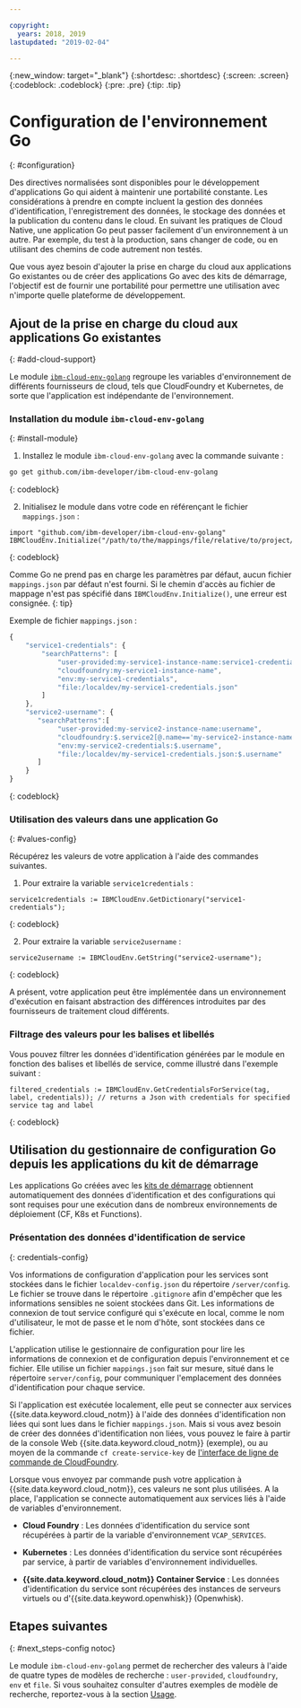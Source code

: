 ```yaml
---

copyright:
  years: 2018, 2019
lastupdated: "2019-02-04"

---
```


{:new_window: target="_blank"}
{:shortdesc: .shortdesc}
{:screen: .screen}
{:codeblock: .codeblock}
{:pre: .pre}
{:tip: .tip}

# Configuration de l'environnement Go
{: #configuration}

Des directives normalisées sont disponibles pour le développement d'applications Go qui aident à maintenir une portabilité constante. Les considérations à prendre en compte incluent la gestion des données d'identification, l'enregistrement des données, le stockage des données et la publication du contenu dans le cloud. En suivant les pratiques de Cloud Native, une application Go peut passer facilement d'un environnement à un autre. Par exemple, du test à la production, sans changer de code, ou en utilisant des chemins de code autrement non testés.

Que vous ayez besoin d'ajouter la prise en charge du cloud aux applications Go existantes ou de créer des applications Go avec des kits de démarrage, l'objectif est de fournir une portabilité pour permettre une utilisation avec n'importe quelle plateforme de développement.

## Ajout de la prise en charge du cloud aux applications Go existantes
{: #add-cloud-support}

Le module [`ibm-cloud-env-golang`](https://github.com/ibm-developer/ibm-cloud-env-golang) regroupe les variables d'environnement de différents fournisseurs de cloud, tels que CloudFoundry et Kubernetes, de sorte que l'application est indépendante de l'environnement.

### Installation du module `ibm-cloud-env-golang`
{: #install-module}

1. Installez le module `ibm-cloud-env-golang` avec la commande suivante :
  ```bash
  go get github.com/ibm-developer/ibm-cloud-env-golang
  ```
  {: codeblock}

2. Initialisez le module dans votre code en référençant le fichier `mappings.json` :
  ```golang
  import "github.com/ibm-developer/ibm-cloud-env-golang"
  IBMCloudEnv.Initialize("/path/to/the/mappings/file/relative/to/project/root")
  ```
  {: codeblock}

  Comme Go ne prend pas en charge les paramètres par défaut, aucun fichier `mappings.json` par défaut n'est fourni. Si le chemin d'accès au fichier de mappage n'est pas spécifié dans `IBMCloudEnv.Initialize()`, une erreur est consignée. 
  {: tip}

  Exemple de fichier `mappings.json` :
  ```javascript
  {
      "service1-credentials": {
          "searchPatterns": [
              "user-provided:my-service1-instance-name:service1-credentials",
              "cloudfoundry:my-service1-instance-name", 
              "env:my-service1-credentials", 
              "file:/localdev/my-service1-credentials.json" 
          ]
      },
      "service2-username": {
         "searchPatterns":[
              "user-provided:my-service2-instance-name:username",
              "cloudfoundry:$.service2[@.name=='my-service2-instance-name'].credentials.username",
              "env:my-service2-credentials:$.username",
              "file:/localdev/my-service1-credentials.json:$.username"
         ]
      }
  }
  ```
  {: codeblock}

### Utilisation des valeurs dans une application Go
{: #values-config}

Récupérez les valeurs de votre application à l'aide des commandes suivantes.

1. Pour extraire la variable `service1credentials` :
  ```golang
  service1credentials := IBMCloudEnv.GetDictionary("service1-credentials"); 
  ```
  {: codeblock}

2. Pour extraire la variable `service2username` :
  ```golang
  service2username := IBMCloudEnv.GetString("service2-username");
  ```
  {: codeblock}

A présent, votre application peut être implémentée dans un environnement d'exécution en faisant abstraction des différences introduites par des fournisseurs de traitement cloud différents.

### Filtrage des valeurs pour les balises et libellés
Vous pouvez filtrer les données d'identification générées par le module en fonction des balises et libellés de service, comme illustré dans l'exemple suivant :
```golang
filtered_credentials := IBMCloudEnv.GetCredentialsForService(tag, label, credentials)); // returns a Json with credentials for specified service tag and label
```
{: codeblock}

## Utilisation du gestionnaire de configuration Go depuis les applications du kit de démarrage
Les applications Go créées avec les [kits de démarrage](https://cloud.ibm.com/developer/appservice/starter-kits/) obtiennent automatiquement des données d'identification et des configurations qui sont requises pour une exécution dans de nombreux environnements de déploiement (CF, K8s et Functions).

### Présentation des données d'identification de service
{: credentials-config}

Vos informations de configuration d'application pour les services sont stockées dans le fichier `localdev-config.json` du répertoire `/server/config`. Le fichier se trouve dans le répertoire `.gitignore` afin d'empêcher que les informations sensibles ne soient stockées dans Git. Les informations de connexion de tout service configuré qui s'exécute en local, comme le nom d'utilisateur, le mot de passe et le nom d'hôte, sont stockées dans ce fichier.

L'application utilise le gestionnaire de configuration pour lire les informations de connexion et de configuration depuis l'environnement et ce fichier. Elle utilise un fichier `mappings.json` fait sur mesure, situé dans le répertoire `server/config`, pour communiquer l'emplacement des données d'identification pour chaque service.

Si l'application est exécutée localement, elle peut se connecter aux services {{site.data.keyword.cloud_notm}} à l'aide des données d'identification non liées qui sont lues dans le fichier `mappings.json`. Mais si vous avez besoin de créer des données d'identification non liées, vous pouvez le faire à partir de la console Web {{site.data.keyword.cloud_notm}} (exemple), ou au moyen de la commande `cf create-service-key` de [l'interface de ligne de commande de CloudFoundry](https://docs.cloudfoundry.org/cf-cli/).

Lorsque vous envoyez par commande push votre application à {{site.data.keyword.cloud_notm}}, ces valeurs ne sont plus utilisées. A la place, l'application se connecte automatiquement aux services liés à l'aide de variables d'environnement. 

* **Cloud Foundry** : Les données d'identification du service sont récupérées à partir de la variable d'environnement `VCAP_SERVICES`.

* **Kubernetes** : Les données d'identification du service sont récupérées par service, à partir de variables d'environnement individuelles.

* **{{site.data.keyword.cloud_notm}} Container Service** : Les données d'identification du service sont récupérées des instances de serveurs virtuels ou d'{{site.data.keyword.openwhisk}} (Openwhisk).

## Etapes suivantes
{: #next_steps-config notoc}

Le module `ibm-cloud-env-golang` permet de rechercher des valeurs à l'aide de quatre types de modèles de recherche : `user-provided`, `cloudfoundry`, `env` et `file`. Si vous souhaitez consulter d'autres exemples de modèle de recherche, reportez-vous à la section [Usage](https://github.com/ibm-developer/ibm-cloud-env-golang#usage).
